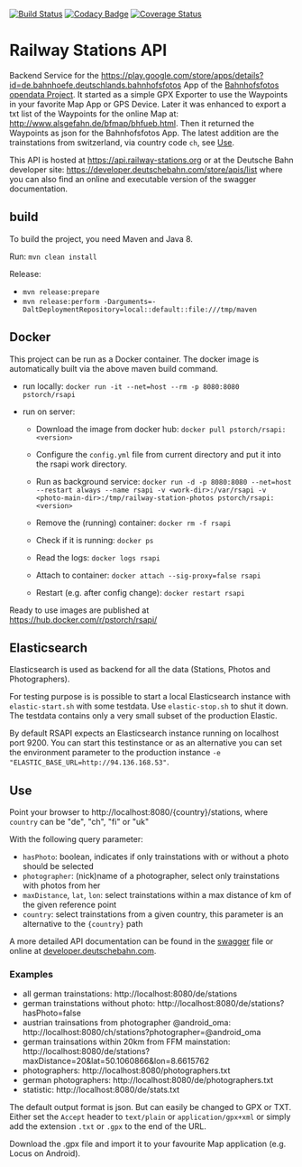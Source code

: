 [![Build Status](https://travis-ci.org/RailwayStations/RSAPI.svg?branch=master)](https://travis-ci.org/RailwayStations/RSAPI) [![Codacy Badge](https://api.codacy.com/project/badge/Grade/f28660e9e90e4549871fe8c35fe7bd2d)](https://www.codacy.com/app/peter-storch/RSAPI?utm_source=github.com&amp;utm_medium=referral&amp;utm_content=RailwayStations/RSAPI&amp;utm_campaign=Badge_Grade) [![Coverage Status](https://coveralls.io/repos/github/RailwayStations/RSAPI/badge.svg?branch=master)](https://coveralls.io/github/RailwayStations/RSAPI?branch=master) 

# Railway Stations API
Backend Service for the https://play.google.com/store/apps/details?id=de.bahnhoefe.deutschlands.bahnhofsfotos App of the [Bahnhofsfotos opendata Project](http://www.railway-stations.org/).
It started as a simple GPX Exporter to use the Waypoints in your favorite Map App or GPS Device.
Later it was enhanced to export a txt list of the Waypoints for the online Map at: http://www.alsgefahn.de/bfmap/bhfueb.html.
Then it returned the Waypoints as json for the Bahnhofsfotos App.
The latest addition are the trainstations from switzerland, via country code `ch`, see [Use](#use).

This API is hosted at https://api.railway-stations.org or at the Deutsche Bahn developer site: https://developer.deutschebahn.com/store/apis/list where you can also find an online and executable version of the swagger documentation.

## build
To build the project, you need Maven and Java 8.

Run:
```mvn clean install```

Release:
- `mvn release:prepare`
- `mvn release:perform -Darguments=-DaltDeploymentRepository=local::default::file:///tmp/maven`

## Docker
This project can be run as a Docker container. The docker image is automatically built via the above maven build command.

- run locally:
  ```docker run -it --net=host --rm -p 8080:8080 pstorch/rsapi```

- run on server:
  - Download the image from docker hub:
  ```docker pull pstorch/rsapi:<version>```
  
  - Configure the ```config.yml``` file from current directory and put it into the rsapi work directory.
  
  - Run as background service:
  ```docker run -d -p 8080:8080 --net=host --restart always --name rsapi -v <work-dir>:/var/rsapi -v <photo-main-dir>:/tmp/railway-station-photos pstorch/rsapi:<version>```

  - Remove the (running) container:
  ```docker rm -f rsapi```
  
  - Check if it is running:
  ```docker ps```
  
  - Read the logs:
  ```docker logs rsapi```
  
  - Attach to container:
  ```docker attach --sig-proxy=false rsapi```

  - Restart (e.g. after config change):
  ```docker restart rsapi```
  
Ready to use images are published at https://hub.docker.com/r/pstorch/rsapi/

## Elasticsearch

Elasticsearch is used as backend for all the data (Stations, Photos and Photographers).

For testing purpose is is possible to start a local Elasticsearch instance with `elastic-start.sh` with some testdata. Use `elastic-stop.sh` to shut it down.
The testdata contains only a very small subset of the production Elastic. 

By default RSAPI expects an Elasticsearch instance running on localhost port 9200. You can start this testinstance or as an alternative you can set the environment parameter to the production instance `-e "ELASTIC_BASE_URL=http://94.136.168.53"`.


## Use
Point your browser to http://localhost:8080/{country}/stations, where `country` can be "de", "ch", "fi" or "uk"

With the following query parameter:
- `hasPhoto`: boolean, indicates if only trainstations with or without a photo should be selected
- `photographer`: (nick)name of a photographer, select only trainstations with photos from her
- `maxDistance`, `lat`, `lon`: select trainstations within a max distance of km of the given reference point
- `country`: select trainstations from a given country, this parameter is an alternative to the `{country}` path

A more detailed API documentation can be found in the [swagger](swagger.yaml) file or online at [developer.deutschebahn.com](https://developer.deutschebahn.com/store/apis/list).

### Examples
- all german trainstations: http://localhost:8080/de/stations
- german trainstations without photo: http://localhost:8080/de/stations?hasPhoto=false
- austrian trainsations from photographer @android_oma: http://localhost:8080/ch/stations?photographer=@android_oma
- german trainsations within 20km from FFM mainstation: http://localhost:8080/de/stations?maxDistance=20&lat=50.1060866&lon=8.6615762
- photographers: http://localhost:8080/photographers.txt
- german photographers: http://localhost:8080/de/photographers.txt
- statistic: http://localhost:8080/de/stats.txt

The default output format is json. But can easily be changed to GPX or TXT. Either set the `Accept` header to `text/plain` or `application/gpx+xml` or simply add the extension `.txt` or `.gpx` to the end of the URL.

Download the .gpx file and import it to your favourite Map application (e.g. Locus on Android).
